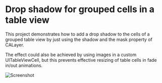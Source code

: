 Drop shadow for grouped cells in a table view
=============================================

This project demonstrates how to add a drop shadow to the cells of a grouped table 
view by just using the shadow and the mask property of CALayer.

The effect could also be achieved by using images in a custom UITableViewCell, but 
this prevents effective resizing of table cells in fade in/out animations.

![Screenshot](https://raw.github.com/schluete/GroupedTableViewWithShadows/master/Screenshot.png)
